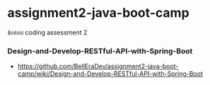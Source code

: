 # assignment2-java-boot-camp
ข้อสอบ coding assessment 2
### Design-and-Develop-RESTful-API-with-Spring-Boot
* https://github.com/BellEraDev/assignment2-java-boot-camp/wiki/Design-and-Develop-RESTful-API-with-Spring-Boot
